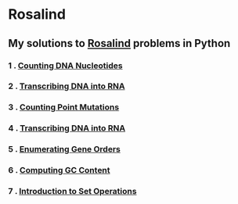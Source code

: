 # Rosalind

## My solutions to [Rosalind](http://rosalind.info/) problems in Python

### 1 . [Counting DNA Nucleotides](https://github.com/Manas02/Rosalind/tree/main/Counting%20DNA%20Nucleotides)

### 2 . [Transcribing DNA into RNA](https://github.com/Manas02/Rosalind/tree/main/Transcribing%20DNA%20into%20RNA)

### 3 . [Counting Point Mutations](https://github.com/Manas02/Rosalind/tree/main/Counting%20Point%20Mutations) 

### 4 . [Transcribing DNA into RNA](https://github.com/Manas02/Rosalind/tree/main/Transcribing%20DNA%20into%20RNA)

### 5 . [Enumerating Gene Orders](https://github.com/Manas02/Rosalind/tree/main/Enumerating%20Gene%20Orders)

### 6 . [Computing GC Content](https://github.com/Manas02/Rosalind/tree/main/Computing%20GC%20Content)

### 7 . [Introduction to Set Operations](https://github.com/Manas02/Rosalind/tree/main/Introduction%20to%20Set%20Operations)
